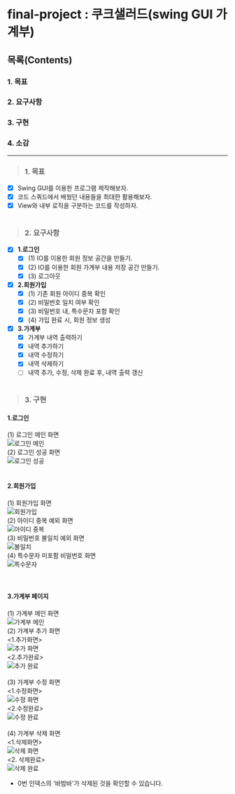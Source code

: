 # final-project : 쿠크샐러드(swing GUI 가계부)
## 목록(Contents)
### 1. 목표
### 2. 요구사항
### 3. 구현
### 4. 소감

---
> ### 1. 목표
- [x] Swing GUI를 이용한 프로그램 제작해보자.
- [x] 코드 스쿼드에서 배웠던 내용들을 최대한 활용해보자.
- [x] View와 내부 로직을 구분하는 코드를 작성하자.
<br><br>
> ### 2. 요구사항
- [x] **1.로그인**
    - [x] (1) IO를 이용한 회원 정보 공간을 만들기.
    - [x] (2) IO를 이용한 회원 가계부 내용 저장 공간 만들기.
    - [x] (3) 로그아웃
    
- [x] **2.회원가입**
    - [x] (1) 기존 회원 아이디 중복 확인
    - [x] (2) 비밀번호 일치 여부 확인
    - [x] (3) 비밀번호 내, 특수문자 포함 확인
    - [x] (4) 가입 완료 시, 회원 정보 생성
    
- [x] **3.가계부**
    - [x] 가계부 내역 출력하기
    - [x] 내역 추가하기
    - [x] 내역 수정하기
    - [x] 내역 삭제하기
    - [ ] 내역 추가, 수정, 삭제 완료 후, 내역 출력 갱신
<br><br>
    
> ### 3. 구현
#### **1.로그인**
(1) 로그인 메인 화면   
![로그인 메인](https://github.com/pbg0205/codesquad-cocoa-java/blob/master/AccountBook/image/login_page.png)   
(2) 로그인 성공 화면   
![로그인 성공](https://github.com/pbg0205/codesquad-cocoa-java/blob/master/AccountBook/image/login_success.PNG)   
<br>

#### **2.회원가입**
(1) 회원가입 화면   
![회원가입](https://github.com/pbg0205/codesquad-cocoa-java/blob/master/AccountBook/image/signup_input.PNG)   
(2) 아이디 중복 예외 화면   
![아이디 중복](https://github.com/pbg0205/codesquad-cocoa-java/blob/master/AccountBook/image/duplicated_Id_message.PNG)   
(3) 비밀번호 불일치 예외 화면   
![불일치](https://github.com/pbg0205/codesquad-cocoa-java/blob/master/AccountBook/image/not_same_password.PNG)    
(4) 특수문자 미포함 비밀번호 화면    
![특수문자](https://github.com/pbg0205/codesquad-cocoa-java/blob/master/AccountBook/image/not_special_character.PNG)   
<br><br>

#### **3.가계부 페이지**
(1) 가계부 메인 화면   
![가계부 메인](https://github.com/pbg0205/codesquad-cocoa-java/blob/master/AccountBook/image/main_page.PNG)   
(2) 가계부 추가 화면   
<1.추가화면>   
![추가 화면](https://github.com/pbg0205/codesquad-cocoa-java/blob/master/AccountBook/image/add_command.PNG)   
<2.추가완료>   
![추가 완료](https://github.com/pbg0205/codesquad-cocoa-java/blob/master/AccountBook/image/add_confirm.PNG)   
<br>
(3) 가계부 수정 화면   
<1.수정화면>   
![수정 화면](https://github.com/pbg0205/codesquad-cocoa-java/blob/master/AccountBook/image/modify_command.PNG)   
<2.수정완료>   
![수정 완료](https://github.com/pbg0205/codesquad-cocoa-java/blob/master/AccountBook/image/modify_confirm.PNG)   
<br>
(4) 가계부 삭제 화면   
<1.삭제화면>   
![삭제 화면](https://github.com/pbg0205/codesquad-cocoa-java/blob/master/AccountBook/image/delete_command.PNG)   
<2. 삭제완료>   
![삭제 완료](https://github.com/pbg0205/codesquad-cocoa-java/blob/master/AccountBook/image/delete_page.PNG)   
- 0번 인덱스의 '바밤바'가 삭제된 것을 확인할 수 있습니다.
<br>